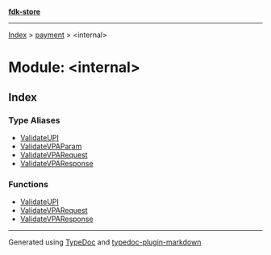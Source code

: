 [**fdk-store**](../../README.md)
***

[Index](../../API.md) > [payment](../README.md) > \<internal\>

# Module: \<internal\>

## Index

### Type Aliases

- [ValidateUPI](type-aliases/type-alias.ValidateUPI.md)
- [ValidateVPAParam](type-aliases/type-alias.ValidateVPAParam.md)
- [ValidateVPARequest](type-aliases/type-alias.ValidateVPARequest.md)
- [ValidateVPAResponse](type-aliases/type-alias.ValidateVPAResponse.md)

### Functions

- [ValidateUPI](functions/function.ValidateUPI-1.md)
- [ValidateVPARequest](functions/function.ValidateVPARequest-1.md)
- [ValidateVPAResponse](functions/function.ValidateVPAResponse-1.md)

***
Generated using [TypeDoc](https://typedoc.org/) and [typedoc-plugin-markdown](https://www.npmjs.com/package/typedoc-plugin-markdown)
